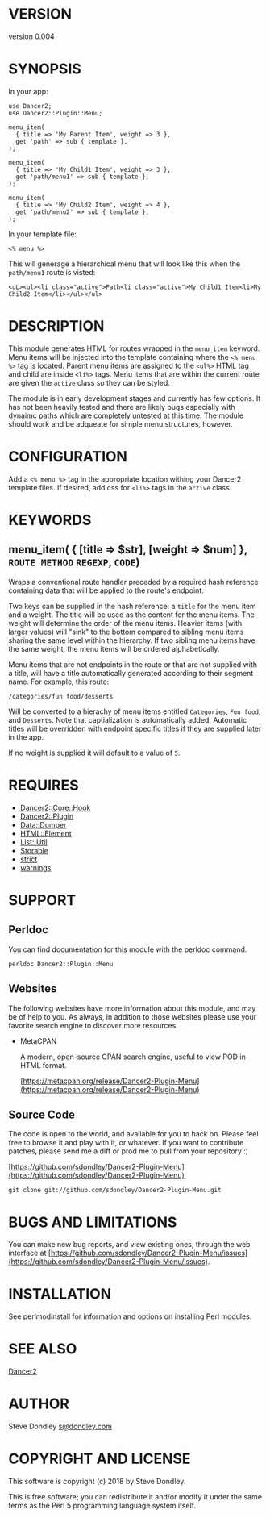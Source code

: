 # VERSION

version 0.004

# SYNOPSIS

In your app:

    use Dancer2;
    use Dancer2::Plugin::Menu;

    menu_item(
      { title => 'My Parent Item', weight => 3 },
      get 'path' => sub { template },
    );

    menu_item(
      { title => 'My Child1 Item', weight => 3 },
      get 'path/menu1' => sub { template },
    );

    menu_item(
      { title => 'My Child2 Item', weight => 4 },
      get 'path/menu2' => sub { template },
    );

In your template file:

    <% menu %>

This will generage a hierarchical menu that will look like this when the
`path/menu1` route is visted:

    <uL><ul><li class="active">Path<li class="active">My Child1 Item<li>My Child2 Item</li></ul></ul>

# DESCRIPTION

This module generates HTML for routes wrapped in the `menu_item` keyword. Menu
items will be injected into the template containing where the `<% menu
%>` tag is located. Parent menu items are assigned to the `<ul%>`
HTML tag and child are inside `<li%>` tags. Menu items that are within
the current route are given the `active` class so they can be styled.

The module is in early development stages and currently has few options. It has
not been heavily tested and there are likely bugs especially with dynaimc paths
which are completely untested at this time. The module should work and be
adqueate for simple menu structures, however.

# CONFIGURATION

Add a `<% menu %>` tag in the appropriate location withing your Dancer2
template files. If desired, add css for `<li%>` tags in the `active`
class.

# KEYWORDS

## menu\_item( { \[title => $str\], \[weight => $num\] }, `ROUTE METHOD` `REGEXP`, `CODE`)

Wraps a conventional route handler preceded by a required hash reference
containing data that will be applied to the route's endpoint.

Two keys can be supplied in the hash reference: a `title` for the menu item and
a weight. The title will be used as the content for the menu items. The weight
will determine the order of the menu items. Heavier items (with larger values)
will "sink" to the bottom compared to sibling menu items sharing the same level
within the hierarchy. If two sibling menu items have the same weight, the menu
items will be ordered alphabetically.

Menu items that are not endpoints in the route or that are not supplied with a
title, will have a title automatically generated according to their segment
name. For example, this route:

    /categories/fun food/desserts

Will be converted to a hierachy of menu items entitled `Categories`, `Fun
food`, and `Desserts`. Note that captialization is automatically added.
Automatic titles will be overridden with endpoint specific titles if they are
supplied later in the app.

If no weight is supplied it will default to a value of `5`.

# REQUIRES

- [Dancer2::Core::Hook](https://metacpan.org/pod/Dancer2::Core::Hook)
- [Dancer2::Plugin](https://metacpan.org/pod/Dancer2::Plugin)
- [Data::Dumper](https://metacpan.org/pod/Data::Dumper)
- [HTML::Element](https://metacpan.org/pod/HTML::Element)
- [List::Util](https://metacpan.org/pod/List::Util)
- [Storable](https://metacpan.org/pod/Storable)
- [strict](https://metacpan.org/pod/strict)
- [warnings](https://metacpan.org/pod/warnings)

# SUPPORT

## Perldoc

You can find documentation for this module with the perldoc command.

    perldoc Dancer2::Plugin::Menu

## Websites

The following websites have more information about this module, and may be of help to you. As always,
in addition to those websites please use your favorite search engine to discover more resources.

- MetaCPAN

    A modern, open-source CPAN search engine, useful to view POD in HTML format.

    [https://metacpan.org/release/Dancer2-Plugin-Menu](https://metacpan.org/release/Dancer2-Plugin-Menu)

## Source Code

The code is open to the world, and available for you to hack on. Please feel free to browse it and play
with it, or whatever. If you want to contribute patches, please send me a diff or prod me to pull
from your repository :)

[https://github.com/sdondley/Dancer2-Plugin-Menu](https://github.com/sdondley/Dancer2-Plugin-Menu)

    git clone git://github.com/sdondley/Dancer2-Plugin-Menu.git

# BUGS AND LIMITATIONS

You can make new bug reports, and view existing ones, through the
web interface at [https://github.com/sdondley/Dancer2-Plugin-Menu/issues](https://github.com/sdondley/Dancer2-Plugin-Menu/issues).

# INSTALLATION

See perlmodinstall for information and options on installing Perl modules.

# SEE ALSO

[Dancer2](https://metacpan.org/pod/Dancer2)

# AUTHOR

Steve Dondley <s@dondley.com>

# COPYRIGHT AND LICENSE

This software is copyright (c) 2018 by Steve Dondley.

This is free software; you can redistribute it and/or modify it under
the same terms as the Perl 5 programming language system itself.

